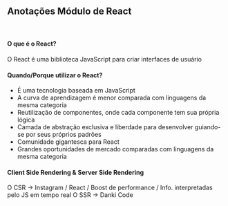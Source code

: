 ## Anotações Módulo de React

<br/>

#### O que é o React?

O React é uma biblioteca JavaScript para criar interfaces de usuário

#### Quando/Porque utilizar o React?

- É uma tecnologia baseada em JavaScript
- A curva de aprendizagem é menor comparada com linguagens da mesma categoria
- Reutilização de componentes, onde cada componente tem sua própria lógica
- Camada de abstração exclusiva e liberdade para desenvolver guiando-se por seus próprios padrões
- Comunidade gigantesca para React
- Grandes oportunidades de mercado comparadas com linguagens da mesma categoria

#### Client Side Rendering & Server Side Rendering

O CSR -> Instagram / React / Boost de performance / Info. interpretadas pelo JS em tempo real
O SSR -> Danki Code 